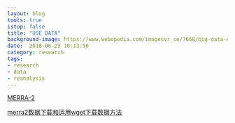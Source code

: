 ```yaml
---
layout: blog
tools: true
istop: false
title: "USE DATA"
background-image: https://www.webopedia.com/imagesvr_ce/7668/big-data-definition.jpg 
date:  2018-06-23 10:13:56
category: research
tags:
- research
- data
- reanalysis
---
```


[MERRA-2](https://disc.gsfc.nasa.gov/daac-bin/FTPSubset2.pl)

[merra2数据下载和运用wget下载数据方法](http://bbs.06climate.com/forum.php?mod=viewthread&tid=53929&extra=&page=1)
